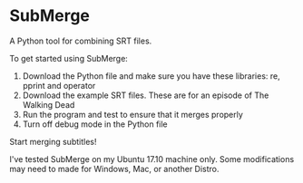 # SubMerge
A Python tool for combining SRT files.

To get started using SubMerge:
1. Download the Python file and make sure you have these libraries: re, pprint and operator
2. Download the example SRT files. These are for an episode of The Walking Dead
3. Run the program and test to ensure that it merges properly
4. Turn off debug mode in the Python file

Start merging subtitles!

I've tested SubMerge on my Ubuntu 17.10 machine only. Some modifications may need to made for Windows, Mac, or another Distro.
